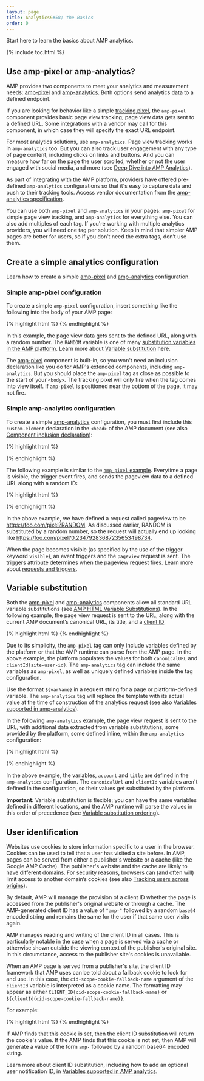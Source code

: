 ```yaml
---
layout: page
title: Analytics&#58; the Basics
order: 0
---
```


Start here to learn the basics about AMP analytics.

{% include toc.html %}

## Use amp-pixel or amp-analytics?

AMP provides two components to meet your analytics and measurement needs:
[amp-pixel](/docs/reference/amp-pixel.html) and
[amp-analytics](/docs/reference/extended/amp-analytics.html).
Both options send analytics data to a defined endpoint.

If you are looking for behavior like a simple
[tracking pixel](https://en.wikipedia.org/wiki/Web_beacon#Implementation),
the `amp-pixel` component provides basic page view tracking;
page view data gets sent to a defined URL.
Some integrations with a vendor may call for this component,
in which case they will specify the exact URL endpoint. 

For most analytics solutions, use `amp-analytics`.
Page view tracking works in `amp-analytics` too.
But you can also track user engagement with any type of page content,
including clicks on links and buttons.
And you can measure how far on the page the user scrolled,
whether or not the user engaged with social media, and more
(see
[Deep Dive into AMP Analytics](/docs/guides/analytics/deep_dive_analytics.html)).

As part of integrating with the AMP platform,
providers have offered pre-defined `amp-analytics` configurations
so that it's easy to capture data and push to their tracking tools.
Access vendor documentation from the
[amp-analytics specification](/docs/reference/extended/amp-analytics.html).

You can use both `amp-pixel` and `amp-analytics` in your pages:
`amp-pixel` for simple page view tracking,
and `amp-analytics` for everything else.
You can also add multiples of each tag.
If you're working with multiple analytics providers,
you will need one tag per solution.
Keep in mind that simpler AMP pages are better for users,
so if you don’t need the extra tags, don’t use them.

## Create a simple analytics configuration

Learn how to create a simple
[amp-pixel](/docs/reference/amp-pixel.html) and
[amp-analytics](/docs/reference/extended/amp-analytics.html) configuration.

### Simple amp-pixel configuration

To create a simple `amp-pixel` configuration,
insert something like the following into the body of your AMP page:

{% highlight html %}
<amp-pixel src="https://foo.com/pixel?RANDOM"></amp-pixel>
{% endhighlight %}

In this example,
the page view data gets sent to the defined URL, along with a random number.
The `RANDOM` variable is one of many
[substitution variables in the AMP platform](https://github.com/ampproject/amphtml/blob/master/spec/amp-var-substitutions.md).
Learn more about
[Variable substitution](/docs/guides/analytics/analytics_basics.html#variable-substitution) here.

The [amp-pixel](/docs/reference/amp-pixel.html)
component is built-in,
so you won't need an inclusion declaration like you do
for AMP's extended components, including `amp-analytics`.
But you should place the `amp-pixel` tag as close as possible
to the start of your `<body>`.
The tracking pixel will only fire when the tag comes into view itself.
If `amp-pixel` is positioned near the bottom of the page,
it may not fire.

### Simple amp-analytics configuration

To create a simple
[amp-analytics](/docs/reference/extended/amp-analytics.html) configuration,
you must first include this `custom-element` declaration
in the `<head>` of the AMP document (see also
[Component inclusion declaration](/docs/reference/extended.html#component-inclusion-declaration)):

{% highlight html %}
<script async custom-element="amp-analytics" src="https://cdn.ampproject.org/v0/amp-analytics-0.1.js"></script>
{% endhighlight %}

The following example is similar to the [`amp-pixel` example](/docs/guides/analytics/analytics_basics.html#simple-amp-pixel-configuration).
Everytime a page is visible,
the trigger event fires, and
sends the pageview data to a defined URL along with a random ID: 

{% highlight html %}
<amp-analytics>
<script type="application/json">
{
  "requests": {
    "pageview": "https://foo.com/pixel?RANDOM",
  },
  "triggers": {
    "trackPageview": {
      "on": "visible",
      "request": "pageview"
    }
  }
}
</script>
</amp-analytics>
{% endhighlight %}

In the above example, we have defined a request called pageview to be https://foo.com/pixel?RANDOM. As discussed earlier, RANDOM is substituted by a random number, so the request will actually end up looking like https://foo.com/pixel?0.23479283687235653498734.

When the page becomes visible
(as specified by the use of the trigger keyword `visible`),
an event triggers and the `pageview` request is sent.
The triggers attribute determines when the pageview request fires.
Learn more about [requests and triggers](/docs/guides/analytics/deep_dive_analytics.html#requests-triggers--transports).

## Variable substitution

Both the [amp-pixel](/docs/reference/amp-pixel.html) and
[amp-analytics](/docs/reference/extended/amp-analytics.html) components
allow all standard URL variable substitutions (see
[AMP HTML Variable Substitutions](https://github.com/ampproject/amphtml/blob/master/spec/amp-var-substitutions.md)).
In the following example,
the page view request is sent to the URL,
along with the current AMP document’s canonical URL, its title, and a
[client ID](/docs/guides/analytics/analytics_basics.html#user-identification):

{% highlight html %}
<amp-pixel src="https://example.com/analytics?url=${canonicalUrl}&title=${title}&clientId=${clientId(site-user-id)}"></amp-pixel>
{% endhighlight %}

Due to its simplicity,
the `amp-pixel` tag can only include variables defined by the platform
or that the AMP runtime can parse from the AMP page.
In the above example,
the platform populates the values for both
`canonicalURL` and `clientId(site-user-id)`.
The `amp-analytics` tag can include the same variables as `amp-pixel`,
as well as uniquely defined variables inside the tag configuration.

Use the format `${varName}` in a request string for a page
or platform-defined variable.
The `amp-analytics` tag will replace the template with its actual value
at the time of construction of the analytics request (see also
[Variables supported in amp-analytics](https://github.com/ampproject/amphtml/blob/master/extensions/amp-analytics/analytics-vars.md)).

In the following `amp-analytics` example,
the page view request is sent to the URL,
with additional data extracted from variable substitutions,
some provided by the platform,
some defined inline,
within the `amp-analytics` configuration:

{% highlight html %}
<amp-analytics>
<script type="application/json">
{
  "requests": {
    "pageview":"https://example.com/analytics?url=${canonicalUrl}&title=${title}&acct=${account}&clientId=${clientId(site-user-id)}",
  },
  "vars": {
    "account": "ABC123",
  },
  "triggers": {
    "someEvent": {
      "on": "visible",
      "request": "pageview",
      "vars": {
        "title": "My homepage",
      }
    }
  }  
}
</script>
</amp-analytics>
{% endhighlight %}

In the above example,
the variables, `account` and `title` are defined
in the `amp-analytics` configuration.
The `canonicalUrl` and `clientId` variables aren't defined in the configuration,
so their values get substituted by the platform.

**Important:** Variable substitution is flexible;
you can have the same variables defined in different locations,
and the AMP runtime will parse the values in this order of precedence
(see [Variable substitution ordering](/docs/guides/analytics/deep_dive_analytics.html#variable-substitution-ordering)).

## User identification

Websites use cookies to store information specific to a user in the browser.
Cookies can be used to tell that a user has visited a site before.
In AMP,
pages can be served from either a publisher's website or a cache
(like the Google AMP Cache).
The publisher's website and the cache are likely to have different domains.
For security reasons,
browsers can (and often will) limit access to another domain’s cookies
(see also
[Tracking users across origins](https://github.com/ampproject/amphtml/blob/master/extensions/amp-analytics/cross-origin-tracking.md)).

By default,
AMP will manage the provision of a client ID whether the page is accessed from the publisher's original website or through a cache.
The AMP-generated client ID has a value of `"amp-"`
followed by a random `base64` encoded string and remains the same
for the user if that same user visits again.

AMP manages reading and writing of the client ID in all cases.
This is particularly notable in the case when a page is served
via a cache or otherwise shown outside the viewing context
of the publisher's original site.
In this circumstance, access to the publisher site's cookies is unavailable.

When an AMP page is served from a publisher's site,
the client ID framework that AMP uses can be told about a fallback cookie
to look for and use.
In this case,
the `cid-scope-cookie-fallback-name` argument of the `clientId` variable
is interpreted as a cookie name.
The formatting may appear as either
`CLIENT_ID(cid-scope-cookie-fallback-name)` or
`${clientId(cid-scope-cookie-fallback-name)}`.

For example:

{% highlight html %}
<amp-pixel src="https://foo.com/pixel?cid=CLIENT_ID(site-user-id-cookie-fallback-name)"></amp-pixel>
{% endhighlight %}

If AMP finds that this cookie is set,
then the client ID substitution will return the cookie's value.
If the AMP finds that this cookie is not set,
then AMP will generate a value of the form `amp-` followed
by a random base64 encoded string.

Learn more about client ID substitution,
including how to add an optional user notification ID, in
[Variables supported in AMP analytics](https://github.com/ampproject/amphtml/blob/master/extensions/amp-analytics/analytics-vars.md).